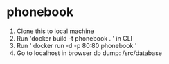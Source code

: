 # phonebook
1. Clone this to local machine
2. Run 'docker build -t phonebook . ' in CLI
3. Run ' docker run -d -p 80:80 phonebook '
4. Go to localhost in browser
db dump: /src/database

